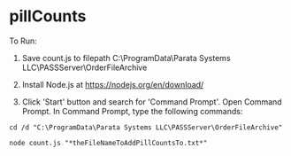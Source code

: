 # pillCounts

To Run: 

1. Save count.js to filepath C:\ProgramData\Parata Systems LLC\PASSServer\OrderFileArchive 

2. Install Node.js at https://nodejs.org/en/download/ 

3. Click 'Start' button and search for 'Command Prompt'. Open Command Prompt.
In Command Prompt, type the following commands:

```
cd /d "C:\ProgramData\Parata Systems LLC\PASSServer\OrderFileArchive"

node count.js "*theFileNameToAddPillCountsTo.txt*"
```

